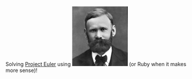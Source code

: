 Solving [Project Euler](http://projecteuler.net) using ![Agner Krarup Erlang](erlang.jpg) (or Ruby when it makes more sense)!
